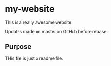 # my-website

This is a really awesome website

Updates made on master on GitHub before rebase

## Purpose

THis file is just a readme file.
